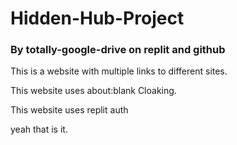 # Hidden-Hub-Project
### By totally-google-drive on replit and github
This is a website with multiple links to different sites.

This website uses about:blank Cloaking.

This website uses replit auth

yeah that is it.

<for github>


<by totallygoogledrive on replit and github>
